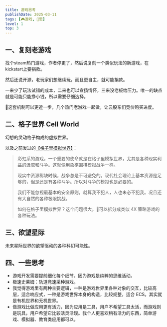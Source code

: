 ```yaml
---
title: 游戏思考
publishDate: 2025-03-11
tags: [🎮游戏, 🤔思]
level: 1
top: 3
---
```


## 一、复刻老游戏

找个steam热门游戏，作者停更了，然后说复刻一个类似玩法的新游戏，在kickstart上要捐款。

然后还说开源，老玩家们想继续玩，而且更自主，就可能捐款。

一来少了玩法试错的成本，二来也可以宣扬情怀，三来没老板给压力。唯一的缺点就是可能只能挣小钱，所以需要仔细选择。

🤔这套机制可以更近一步，几个热门老游戏一起做，让云股东们竞价购买进度。

## 二、格子世界 Cell World

幻想的灵动格子构成的虚拟世界。

以及之前发过的[【格子里模拟世界】](/lab/20240720-simulate-world-in-grid)：

> 彩虹系的游戏，一个重要的使命就是在格子里模拟世界，尤其是各种现实利益的汲取和斗争。这就像用象棋围棋模拟战争一样。
>
> 现实中资源稀缺时候，战争总是不可避免的。现代社会理论上基本资源是足够的，但是还是有各种斗争。所以对斗争的模拟也是必要的。
>
> 我们不能忽视最基本的安全原则，就算我不犯人，人也未必不犯我。况且还有大自然的各种极限挑战。
>
> 如何在格子里模拟世界？这个问题很大。🤔可以拆分成类似 4X 策略游戏的各种玩法。

## 三、欲望星际

未来星际世界的欲望驱动的各种科幻可能性。

## 四、一些思考

- 游戏开发需要提前细化每个细节，因为游戏是纯粹的思维活动。
- 极速史莱姆：轨道竞速采种游戏。
- 我觉得游戏里有两种主要逻辑，一种是游戏世界里各种对象的交互，比较高层，适合响应式，一种是游戏世界本身的构造，比较规整，适合 ECS。其实就是有机世界和无机世界。
- 做游戏比做应用更有活力，因为应用是工具，用户不希望工具太活，而游戏则是玩具，用户希望它比较活灵活现。我个人更喜欢稍有活力的东西，简单游戏、模拟器、教育类应用都可以。

